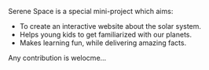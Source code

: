 Serene Space is a special mini-project which aims:

- To create an interactive website about the solar system.
- Helps young kids to get familiarized with our planets.
- Makes learning fun, while delivering amazing facts.

Any contribution is welocme...
